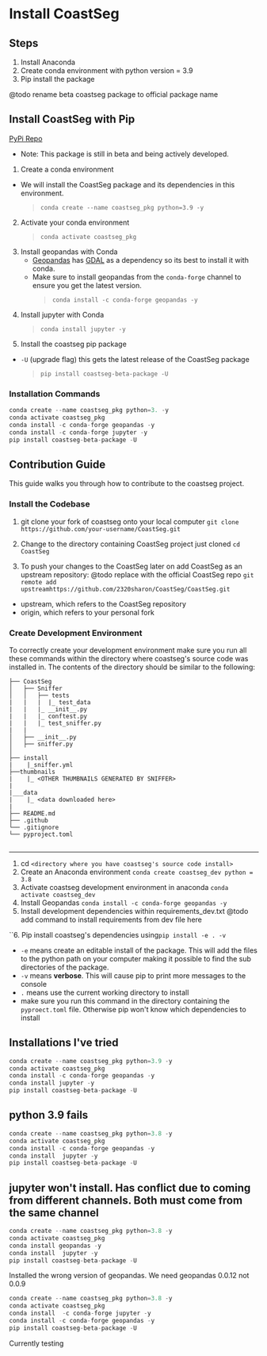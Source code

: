 # Install CoastSeg

## Steps

1. Install Anaconda
2. Create conda environment with python version = 3.9
3. Pip install the package

@todo rename beta coastseg package to official package name

## Install CoastSeg with Pip

[PyPi Repo](https://pypi.org/project/coastseg-beta-package/)

- Note: This package is still in beta and being actively developed.

1. Create a conda environment

- We will install the CoastSeg package and its dependencies in this environment.
  > `conda create --name coastseg_pkg python=3.9 -y`

2. Activate your conda environment
   > `conda activate coastseg_pkg`
3. Install geopandas with Conda
   - [Geopandas](https://geopandas.org/en/stable/) has [GDAL](https://gdal.org/) as a dependency so its best to install it with conda.
   - Make sure to install geopandas from the `conda-forge` channel to ensure you get the latest version.
     > `conda install -c conda-forge geopandas -y`
4. Install jupyter with Conda
   > `conda install jupyter -y`
5. Install the coastseg pip package

- `-U` (upgrade flag) this gets the latest release of the CoastSeg package
  > `pip install coastseg-beta-package -U`

### Installation Commands

```python
conda create --name coastseg_pkg python=3. -y
conda activate coastseg_pkg
conda install -c conda-forge geopandas -y
conda install -c conda-forge jupyter -y
pip install coastseg-beta-package -U
```

## Contribution Guide

This guide walks you through how to contribute to the coastseg project.

### Install the Codebase

1. git clone your fork of coastseg onto your local computer
`git clone https://github.com/your-username/CoastSeg.git`

2. Change to the directory containing CoastSeg project just cloned
`cd CoastSeg` 
3. To push your changes to the CoastSeg later on add CoastSeg as an upstream repository:
@todo replace with the official CoastSeg repo
`git remote add upstreamhttps://github.com/2320sharon/CoastSeg/CoastSeg.git`
- upstream, which refers to the CoastSeg repository
- origin, which refers to your personal fork


### Create Development Environment
To correctly create your development environment make sure you run all these commands within the directory where coastseg's source code was installed in. The contents of the directory should be similar to the following:
```
├── CoastSeg
│   ├── Sniffer
│   │   ├── tests                     
|   |   |  |_ test_data
|   |   |_ __init__.py
|   |   |_ conftest.py
|   |   |_ test_sniffer.py
|   | 
│   ├── __init__.py
│   ├── sniffer.py
│   
├── install
|    |_sniffer.yml
├──thumbnails
|    |_ <OTHER THUMBNAILS GENERATED BY SNIFFER>
|
|___data
|    |_ <data downloaded here>
|
├── README.md
├── .github
└── .gitignore
└── pyproject.toml


```

---

1. cd `<directory where you have coastseg's source code install>`
2. Create an Anaconda environment
   `conda create coastseg_dev python = 3.8`
3. Activate coastseg development environment in anaconda
   `conda activate coastseg_dev`
4. Install Geopandas
   `conda install -c conda-forge geopandas -y`
5. Install development dependencies within requirements_dev.txt
   @todo add command to install requirements from dev file here

``6. Pip install coastseg's dependencies using`pip install -e . -v`

- `-e` means create an editable install of the package. This will add the files to the python path on your computer making it possible to find the sub directories of the package.
- `-v` means **verbose**. This will cause pip to print more messages to the console
- `.` means use the current working directory to install
- make sure you run this command in the directory containing the `pyproect.toml` file. Otherwise pip won't know which dependencies to install

## Installations I've tried
```python
conda create --name coastseg_pkg python=3.9 -y
conda activate coastseg_pkg
conda install -c conda-forge geopandas -y
conda install jupyter -y
pip install coastseg-beta-package -U
```
python 3.9 fails
---


```python
conda create --name coastseg_pkg python=3.8 -y
conda activate coastseg_pkg
conda install -c conda-forge geopandas -y
conda install  jupyter -y
pip install coastseg-beta-package -U
```
jupyter won't install. Has conflict due to coming from different channels. Both must come from the same channel
---

```python
conda create --name coastseg_pkg python=3.8 -y
conda activate coastseg_pkg
conda install geopandas -y
conda install  jupyter -y
pip install coastseg-beta-package -U
```
Installed the wrong version of geopandas. We need geopandas 0.0.12 not 0.0.9


```python
conda create --name coastseg_pkg python=3.8 -y
conda activate coastseg_pkg
conda install  -c conda-forge jupyter -y
conda install -c conda-forge geopandas -y
pip install coastseg-beta-package -U
```
Currently testing